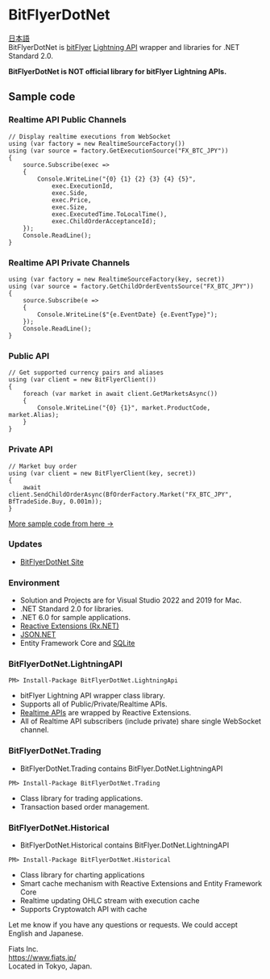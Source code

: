 # BitFlyerDotNet
[日本語](README.md)  
BitFlyerDotNet is [bitFlyer](https://bitflyer.com/en-jp/) [Lightning API](https://lightning.bitflyer.com/docs?lang=en) wrapper and libraries for .NET Standard 2.0.

**BitFlyerDotNet is NOT official library for bitFlyer Lightning APIs.**

## Sample code
### Realtime API Public Channels
```
// Display realtime executions from WebSocket
using (var factory = new RealtimeSourceFactory())
using (var source = factory.GetExecutionSource("FX_BTC_JPY"))
{
    source.Subscribe(exec =>
    {
        Console.WriteLine("{0} {1} {2} {3} {4} {5}",
            exec.ExecutionId,
            exec.Side,
            exec.Price,
            exec.Size,
            exec.ExecutedTime.ToLocalTime(),
            exec.ChildOrderAcceptanceId);
    });
    Console.ReadLine();
}
```
### Realtime API Private Channels
```
using (var factory = new RealtimeSourceFactory(key, secret))
using (var source = factory.GetChildOrderEventsSource("FX_BTC_JPY"))
{
    source.Subscribe(e =>
    {
        Console.WriteLine($"{e.EventDate} {e.EventType}");
    });
    Console.ReadLine();
}
```
### Public API
```
// Get supported currency pairs and aliases
using (var client = new BitFlyerClient())
{
    foreach (var market in await client.GetMarketsAsync())
    {
        Console.WriteLine("{0} {1}", market.ProductCode, market.Alias);
    }
}
```
### Private API  
```
// Market buy order
using (var client = new BitFlyerClient(key, secret))
{
    await client.SendChildOrderAsync(BfOrderFactory.Market("FX_BTC_JPY", BfTradeSide.Buy, 0.001m));
}
```
[More sample code from here ->](https://scrapbox.io/BitFlyerDotNet/Samples)

### Updates
- [BitFlyerDotNet Site](https://scrapbox.io/BitFlyerDotNet/Updates)

### Environment 
- Solution and Projects are for Visual Studio 2022 and 2019 for Mac.
- .NET Standard 2.0 for libraries.
- .NET 6.0 for sample applications.
- [Reactive Extensions (Rx.NET)](http://reactivex.io/)
- [JSON.NET](https://www.newtonsoft.com/json)
- Entity Framework Core and [SQLite](https://www.sqlite.org/index.html)

### BitFlyerDotNet.LightningAPI
```
PM> Install-Package BitFlyerDotNet.LightningApi
```
- bitFlyer Lightning API wrapper class library.
- Supports all of Public/Private/Realtime APIs.
- [Realtime APIs](https://scrapbox.io/BitFlyerDotNet/Realtime_APIs) are wrapped by Reactive Extensions.
- All of Realtime API subscribers (include private) share single WebSocket channel.
### BitFlyerDotNet.Trading
- BitFlyerDotNet.Trading contains BitFlyer.DotNet.LightningAPI
```
PM> Install-Package BitFlyerDotNet.Trading
```
- Class library for trading applications.
- Transaction based order management. 
### BitFlyerDotNet.Historical
- BitFlyerDotNet.Historical contains BitFlyer.DotNet.LightningAPI
```
PM> Install-Package BitFlyerDotNet.Historical
```
- Class library for charting applications
- Smart cache mechanism with Reactive Extensions and Entity Framework Core
- Realtime updating OHLC stream with execution cache
- Supports Cryptowatch API with cache

Let me know if you have any questions or requests. We could accept English and Japanese.

Fiats Inc.  
<https://www.fiats.jp/>  
Located in Tokyo, Japan.
